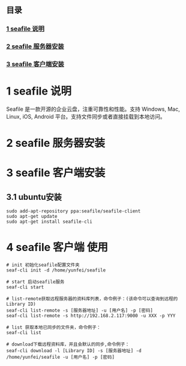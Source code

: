 <h2>目录</h2>

<h3><a href="#title1">1 seafile 说明</a></h3>
<h3><a href="#title2">2 seafile 服务器安装 </a></h3>
<h3><a href="#title3">3 seafile 客户端安装 </a></h3>

<h1 id="title1">1 seafile 说明 </h1>

Seafile 是一款开源的企业云盘，注重可靠性和性能。支持 Windows, Mac, Linux, iOS, Android 平台。支持文件同步或者直接挂载到本地访问。

<h1 id="title2">2 seafile 服务器安装 </h1>

<h1 id="title3">3 seafile 客户端安装 </h1>
<h2 id="title3.1">3.1 ubuntu安装</h2>

```
sudo add-apt-repository ppa:seafile/seafile-client
sudo apt-get update
sudo apt-get install seafile-cli
```
<h1 id="title4">4 seafile 客户端 使用 </h1>

```
# init 初始化seafile配置文件夹
seaf-cli init -d /home/yunfei/seafile

# start 启动seafile服务
seaf-cli start

# list-remote获取远程服务器的资料库列表，命令例子：(该命令可以查询到远程的Library ID)
seaf-cli list-remote -s [服务器地址] -u [用户名] -p [密码]
seaf-cli list-remote -s http://192.168.2.117:9000 -u XXX -p YYY

# list 获取本地已同步的文件夹，命令例子：
seaf-cli list

# download下载远程资料库，并且会默认的同步,命令例子：
seaf-cli download -l [Library ID] -s [服务器地址] -d /home/yunfei/seafile -u [用户名] -p [密码]


```

<!--stackedit_data:
eyJoaXN0b3J5IjpbLTE5NDE1Mjk3NjAsLTEzNjI0MzgxNTRdfQ
==
-->